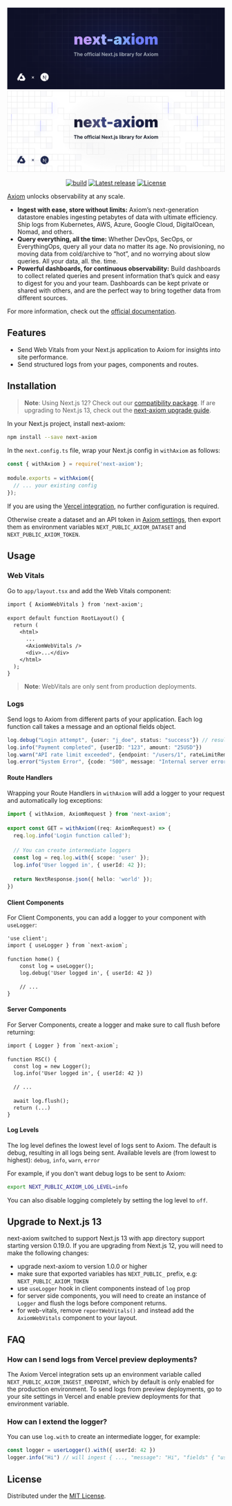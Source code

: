 ![next-axiom: The official Next.js library for Axiom](.github/images/banner-dark.svg#gh-dark-mode-only)
![next-axiom: The official Next.js library for Axiom](.github/images/banner-light.svg#gh-light-mode-only)

<div align="center">

[![build](https://img.shields.io/github/actions/workflow/status/axiomhq/next-axiom/ci.yml?branch=main&ghcache=unused)](https://github.com/axiomhq/next-axiom/actions?query=workflow%3ACI)
[![Latest release](https://img.shields.io/github/release/axiomhq/next-axiom.svg)](https://github.com/axiomhq/next-axiom/releases/latest)
[![License](https://img.shields.io/github/license/axiomhq/next-axiom.svg?color=blue)](https://opensource.org/licenses/MIT)

</div>

[Axiom](https://axiom.co) unlocks observability at any scale.

- **Ingest with ease, store without limits:** Axiom’s next-generation datastore enables ingesting petabytes of data with ultimate efficiency. Ship logs from Kubernetes, AWS, Azure, Google Cloud, DigitalOcean, Nomad, and others.
- **Query everything, all the time:** Whether DevOps, SecOps, or EverythingOps, query all your data no matter its age. No provisioning, no moving data from cold/archive to “hot”, and no worrying about slow queries. All your data, all. the. time.
- **Powerful dashboards, for continuous observability:** Build dashboards to collect related queries and present information that’s quick and easy to digest for you and your team. Dashboards can be kept private or shared with others, and are the perfect way to bring together data from different sources.

For more information, check out the [official documentation](https://axiom.co/docs).

## Features

- Send Web Vitals from your Next.js application to Axiom for insights into site performance.
- Send structured logs from your pages, components and routes.

## Installation

> **Note**:
Using Next.js 12? Check out our [compatibility package](./packages/next12-axiom/README.md). If are upgrading to Next.js 13, check out the [next-axiom upgrade guide](#upgrade-to-nextjs-13).


In your Next.js project, install next-axiom:

```sh
npm install --save next-axiom
```

In the `next.config.ts` file, wrap your Next.js config in `withAxiom` as follows:

```js
const { withAxiom } = require('next-axiom');

module.exports = withAxiom({
  // ... your existing config
});
```

If you are using the [Vercel integration](https://www.axiom.co/vercel), 
no further configuration is required. 

Otherwise create a dataset and an API token in [Axiom settings](https://cloud.axiom.co/settings/profile), then export them as environment variables `NEXT_PUBLIC_AXIOM_DATASET` and `NEXT_PUBLIC_AXIOM_TOKEN`.

## Usage

### Web Vitals

Go to `app/layout.tsx` and add the Web Vitals component:

```tsx
import { AxiomWebVitals } from 'next-axiom';

export default function RootLayout() {
  return (
    <html>
      ...
      <AxiomWebVitals />
      <div>...</div>
    </html>
  );
}
```

> **Note**: WebVitals are only sent from production deployments.

### Logs

Send logs to Axiom from different parts of your application. Each log function call takes a message and an optional fields object.

```ts
log.debug("Login attempt", {user: "j_doe", status: "success"}) // results in {"message": "Login attempt", "fields": {"user": "j_doe", "status": "success"}} 
log.info("Payment completed", {userID: "123", amount: "25USD"})
log.warn("API rate limit exceeded", {endpoint: "/users/1", rateLimitRemaining: 0})
log.error("System Error", {code: "500", message: "Internal server error"})
```

#### Route Handlers

Wrapping your Route Handlers in `withAxiom` will add a logger to your
request and automatically log exceptions:

```ts
import { withAxiom, AxiomRequest } from 'next-axiom';

export const GET = withAxiom((req: AxiomRequest) => {
  req.log.info('Login function called');

  // You can create intermediate loggers
  const log = req.log.with({ scope: 'user' });
  log.info('User logged in', { userId: 42 });

  return NextResponse.json({ hello: 'world' });
})

```

#### Client Components
For Client Components, you can add a logger to your component with `useLogger`:

```tsx
'use client';
import { useLogger } from `next-axiom`;

function home() {
    const log = useLogger();
    log.debug('User logged in', { userId: 42 })

    // ...
}
```

#### Server Components
For Server Components, create a logger and make sure to call flush before returning:

```tsx
import { Logger } from `next-axiom`;

function RSC() {
  const log = new Logger();
  log.info('User logged in', { userId: 42 })

  // ...

  await log.flush();
  return (...)
}
```

#### Log Levels

The log level defines the lowest level of logs sent to Axiom.
The default is debug, resulting in all logs being sent.
Available levels are (from lowest to highest): `debug`, `info`, `warn`, `error`

For example, if you don't want debug logs to be sent to Axiom:

```sh
export NEXT_PUBLIC_AXIOM_LOG_LEVEL=info
```

You can also disable logging completely by setting the log level to `off`.

## Upgrade to Next.js 13

next-axiom switched to support Next.js 13 with app directory support starting version 0.19.0. If you are upgrading from Next.js 12, you will need to make the following changes:

- upgrade next-axiom to version 1.0.0 or higher
- make sure that exported variables has `NEXT_PUBLIC_` prefix, e.g: `NEXT_PUBLIC_AXIOM_TOKEN`
- use `useLogger` hook in client components instead of `log` prop
- for server side components, you will need to create an instance of `Logger` and flush the logs before component returns.
- for web-vitals, remove `reportWebVitals()` and instead add the `AxiomWebVitals` component to your layout.


## FAQ

### How can I send logs from Vercel preview deployments?
The Axiom Vercel integration sets up an environment variable called `NEXT_PUBLIC_AXIOM_INGEST_ENDPOINT`, which by default is only enabled for the production environment. To send logs from preview deployments, go to your site settings in Vercel and enable preview deployments for that environment variable.

### How can I extend the logger?
You can use `log.with` to create an intermediate logger, for example:
```ts
const logger = userLogger().with({ userId: 42 })
logger.info("Hi") // will ingest { ..., "message": "Hi", "fields" { "userId": 42 }}
```

## License

Distributed under the [MIT License](LICENSE).